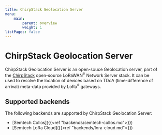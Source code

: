 ```yaml
---
title: ChirpStack Geolocation Server
menu:
    main:
        parent: overview
        weight: 1
listPages: false
---
```


# ChirpStack Geolocation Server

ChirpStack Geolocation Server is an open-souce Geolocation server, part of the
[ChirpStack](https://www.chirpstack.io/) open-source LoRaWAN<sup>&reg;</sup> Network Server stack.
It can be used to resolve the location of devices based on TDoA (time-difference
of arrival) meta-data provided by LoRa<sup>&reg;</sup> gateways.

## Supported backends

The following backends are supported by ChirpStack Geolocation Server:

* [Semtech Collos]({{<ref "backends/semtech-collos.md">}})
* [Semtech LoRa Cloud]({{<ref "backends/lora-cloud.md">}})
